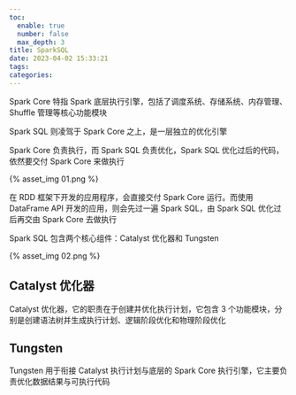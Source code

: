```yaml
---
toc:
  enable: true
  number: false
  max_depth: 3
title: SparkSQL
date: 2023-04-02 15:33:21
tags:
categories:
---
```


Spark Core 特指 Spark 底层执行引擎，包括了调度系统、存储系统、内存管理、Shuffle 管理等核心功能模块

Spark SQL 则凌驾于 Spark Core 之上，是一层独立的优化引擎

Spark Core 负责执行，而 Spark SQL 负责优化，Spark SQL 优化过后的代码，依然要交付 Spark Core 来做执行

{% asset_img 01.png %}

在 RDD 框架下开发的应用程序，会直接交付 Spark Core 运行。而使用 DataFrame API 开发的应用，则会先过一遍 Spark SQL，由 Spark SQL 优化过后再交由 Spark Core 去做执行

Spark SQL 包含两个核心组件：Catalyst 优化器和 Tungsten

{% asset_img 02.png %}

## Catalyst 优化器

Catalyst 优化器，它的职责在于创建并优化执行计划，它包含 3 个功能模块，分别是创建语法树并生成执行计划、逻辑阶段优化和物理阶段优化

## Tungsten

Tungsten 用于衔接 Catalyst 执行计划与底层的 Spark Core 执行引擎，它主要负责优化数据结果与可执行代码